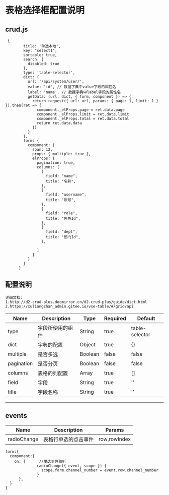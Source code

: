 # 表格选择框配置说明

## crud.js
```
 {
        title: '单选本地',
        key: 'select1',
        sortable: true,
        search: {
          disabled: true
        },
        type: 'table-selector',
        dict: {
          url: '/api/system/user/',
          value: 'id', // 数据字典中value字段的属性名
          label: 'name', // 数据字典中label字段的属性名
          getData: (url, dict, { form, component }) => {
            return request({ url: url, params: { page: 1, limit: 1 } }).then(ret => {
              component._elProps.page = ret.data.page
              component._elProps.limit = ret.data.limit
              component._elProps.total = ret.data.total
              return ret.data.data
            })
          }
        },
        form: {
          component: {
            span: 12,
            props: { multiple: true },
            elProps: {
              pagination: true,
              columns: [
                {
                  field: "name",
                  title: "名称",
                },
                {
                  field: "username",
                  title: "账号",
                },
                {
                  field: "role",
                  title: "角色Id",
                },
                {
                  field: "dept",
                  title: "部门Id",
                },

              ]
            }
          }
        }
      }
```

## 配置说明
```
详细文档:
1.http://d2-crud-plus.docmirror.cn/d2-crud-plus/guide/dict.html
2.https://xuliangzhan_admin.gitee.io/vxe-table/#/grid/api
```
 
| Name       | Description      | Type    | Required | Default        |
| ---------- | ---------------- | ------- | -------- | -------------- |
| type       | 字段所使用的组件 | String  | true     | table-selector |
| dict       | 字典的配置       | Object  | true     | {}             |
| multiple   | 是否多选         | Boolean | false    | false          |
| pagination | 是否分页         | Boolean | false    | false          |
| columns    | 表格的列配置     | Array   | true     | []             |
| field      | 字段             | String  | true     | ''             |
| title      | 字段名称         | String  | true     | ''             |
___

## events
| Name | Description | Params |
|------|-------------|--------|
| radioChange| 表格行单选的点击事件| row,rowIndex|


```
form:{
  component:{
    on: {      //单选事件监听
              radioChange({ event, scope }) {
                scope.form.channel_number = event.row.channel_number
              }  
      },
  }
}
```

